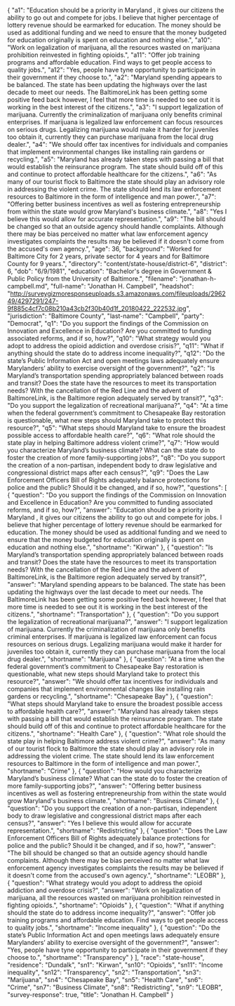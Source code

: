 {
  "a1": "Education should be a priority in Maryland , it gives our citizens the ability to go out and compete for jobs. I believe that higher percentage of lottery revenue should be earmarked for education. The money should be used as additional funding and we need to ensure that the money budgeted for education originally is spent on education and nothing else.",
  "a10": "Work on legalization of marijuana,  all the resources wasted on marijuana prohibition reinvested in fighting opioids.",
  "a11": "Offer job training programs and affordable education. Find ways to get people access to quality jobs.",
  "a12": "Yes, people have tyne opportunity to participate in their government if they choose to.",
  "a2": "Maryland spending appears to be balanced. The state has been updating the highways over the last decade to meet our needs. The BaltimoreLink has been getting some positive feed back however,  I feel that more time is needed to see out it is working in the best interest of the citizens.",
  "a3": "I support legalization of marijuana. Currently the criminalization of marijuana only benefits criminal enterprises. If marijuana is legalized law enforcement can focus resources on serious drugs. Legalizing marijuana would make it harder for juveniles too obtain it, currently they can purchase marijuana from the local drug dealer.",
  "a4": "We should offer tax incentives for individuals and companies that implement environmental changes like installing rain gardens or recycling.",
  "a5": "Maryland has already taken steps with passing a bill that would establish the reinsurance program.  The state should build off of this and continue to protect affordable healthcare for the citizens.",
  "a6": "As many of our tourist flock to Baltimore the state should play an advisory role in addressing the violent crime. The state should lend its law enforcement resources to Baltimore in the form of intelligence and man power.",
  "a7": "Offering better business incentives as well as fostering entrepreneurship from within the state would grow Maryland's business climate.",
  "a8": "Yes I believe this would allow for accurate representation.",
  "a9": "The bill should be changed so that an outside agency should handle complaints. Although there may be bias perceived no matter what law enforcement agency investigates complaints the results may be believed if it doesn't come from the accused's own agency.",
  "age": 36,
  "background": "Worked for Baltimore City for 2 years, private sector for 4 years and for Baltimore County for 9 years.",
  "directory": "content/state-house/district-6",
  "district": 6,
  "dob": "6/9/1981",
  "education": "Bachelor's degree in Government & Public Policy from the University of Baltimore.",
  "filename": "jonathan-h-campbell.md",
  "full-name": "Jonathan H. Campbell",
  "headshot": "http://surveygizmoresponseuploads.s3.amazonaws.com/fileuploads/296249/4297291/247-9f885c4cf7c08b210a43cb2f30b40d1f_20180422_222532.jpg",
  "jurisdiction": "Baltimore County",
  "last-name": "Campbell",
  "party": "Democrat",
  "q1": "Do you support the findings of the Commission on Innovation and Excellence in Education? Are you committed to funding associated reforms, and if so, how?",
  "q10": "What strategy would you adopt to address the opioid addiction and overdose crisis?",
  "q11": "What if anything should the state do to address income inequality?",
  "q12": "Do the state’s Public Information Act and open meetings laws adequately ensure Marylanders’ ability to exercise oversight of the government?",
  "q2": "Is Maryland’s transportation spending appropriately balanced between roads and transit? Does the state have the resources to meet its transportation needs? With the cancellation of the Red Line and the advent of BaltimoreLink, is the Baltimore region adequately served by transit?",
  "q3": "Do you support the legalization of recreational marijuana?",
  "q4": "At a time when the federal government’s commitment to Chesapeake Bay restoration is questionable, what new steps should Maryland take to protect this resource?",
  "q5": "What steps should Maryland take to ensure the broadest possible access to affordable health care?",
  "q6": "What role should the state play in helping Baltimore address violent crime?",
  "q7": "How would you characterize Maryland’s business climate? What can the state do to foster the creation of more family-supporting jobs?",
  "q8": "Do you support the creation of a non-partisan, independent body to draw legislative and congressional district maps after each census?",
  "q9": "Does the Law Enforcement Officers Bill of Rights adequately balance protections for police and the public? Should it be changed, and if so, how?",
  "questions": [
    {
      "question": "Do you support the findings of the Commission on Innovation and Excellence in Education? Are you committed to funding associated reforms, and if so, how?",
      "answer": "Education should be a priority in Maryland , it gives our citizens the ability to go out and compete for jobs. I believe that higher percentage of lottery revenue should be earmarked for education. The money should be used as additional funding and we need to ensure that the money budgeted for education originally is spent on education and nothing else.",
      "shortname": "Kirwan"
    },
    {
      "question": "Is Maryland’s transportation spending appropriately balanced between roads and transit? Does the state have the resources to meet its transportation needs? With the cancellation of the Red Line and the advent of BaltimoreLink, is the Baltimore region adequately served by transit?",
      "answer": "Maryland spending appears to be balanced. The state has been updating the highways over the last decade to meet our needs. The BaltimoreLink has been getting some positive feed back however,  I feel that more time is needed to see out it is working in the best interest of the citizens.",
      "shortname": "Transportation"
    },
    {
      "question": "Do you support the legalization of recreational marijuana?",
      "answer": "I support legalization of marijuana. Currently the criminalization of marijuana only benefits criminal enterprises. If marijuana is legalized law enforcement can focus resources on serious drugs. Legalizing marijuana would make it harder for juveniles too obtain it, currently they can purchase marijuana from the local drug dealer.",
      "shortname": "Marijuana"
    },
    {
      "question": "At a time when the federal government’s commitment to Chesapeake Bay restoration is questionable, what new steps should Maryland take to protect this resource?",
      "answer": "We should offer tax incentives for individuals and companies that implement environmental changes like installing rain gardens or recycling.",
      "shortname": "Chesapeake Bay"
    },
    {
      "question": "What steps should Maryland take to ensure the broadest possible access to affordable health care?",
      "answer": "Maryland has already taken steps with passing a bill that would establish the reinsurance program.  The state should build off of this and continue to protect affordable healthcare for the citizens.",
      "shortname": "Health Care"
    },
    {
      "question": "What role should the state play in helping Baltimore address violent crime?",
      "answer": "As many of our tourist flock to Baltimore the state should play an advisory role in addressing the violent crime. The state should lend its law enforcement resources to Baltimore in the form of intelligence and man power.",
      "shortname": "Crime"
    },
    {
      "question": "How would you characterize Maryland’s business climate? What can the state do to foster the creation of more family-supporting jobs?",
      "answer": "Offering better business incentives as well as fostering entrepreneurship from within the state would grow Maryland's business climate.",
      "shortname": "Business Climate"
    },
    {
      "question": "Do you support the creation of a non-partisan, independent body to draw legislative and congressional district maps after each census?",
      "answer": "Yes I believe this would allow for accurate representation.",
      "shortname": "Redistricting"
    },
    {
      "question": "Does the Law Enforcement Officers Bill of Rights adequately balance protections for police and the public? Should it be changed, and if so, how?",
      "answer": "The bill should be changed so that an outside agency should handle complaints. Although there may be bias perceived no matter what law enforcement agency investigates complaints the results may be believed if it doesn't come from the accused's own agency.",
      "shortname": "LEOBR"
    },
    {
      "question": "What strategy would you adopt to address the opioid addiction and overdose crisis?",
      "answer": "Work on legalization of marijuana,  all the resources wasted on marijuana prohibition reinvested in fighting opioids.",
      "shortname": "Opioids"
    },
    {
      "question": "What if anything should the state do to address income inequality?",
      "answer": "Offer job training programs and affordable education. Find ways to get people access to quality jobs.",
      "shortname": "Income inequality"
    },
    {
      "question": "Do the state’s Public Information Act and open meetings laws adequately ensure Marylanders’ ability to exercise oversight of the government?",
      "answer": "Yes, people have tyne opportunity to participate in their government if they choose to.",
      "shortname": "Transparency"
    }
  ],
  "race": "state-house",
  "residence": "Dundalk",
  "sn1": "Kirwan",
  "sn10": "Opioids",
  "sn11": "Income inequality",
  "sn12": "Transparency",
  "sn2": "Transportation",
  "sn3": "Marijuana",
  "sn4": "Chesapeake Bay",
  "sn5": "Health Care",
  "sn6": "Crime",
  "sn7": "Business Climate",
  "sn8": "Redistricting",
  "sn9": "LEOBR",
  "survey-response": true,
  "title": "Jonathan H. Campbell"
}
